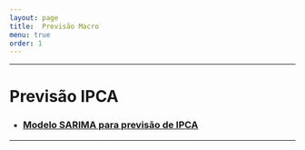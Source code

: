 ```yaml
---
layout: page
title:  Previsão Macro
menu: true
order: 1
---
```

-----------------------------------------------------------------------------------------------------------------------------
# Previsão IPCA
 
- ### [Modelo SARIMA para previsão de IPCA](https://econoquant.github.io/2017/07/06/modelo-sarima-para-previs%C3%A3o-de-ipca/)
------------------------------------------------------------------------------------------------------------------------------
